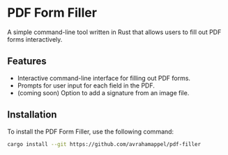 # PDF Form Filler

A simple command-line tool written in Rust that allows users to fill out PDF forms interactively.

## Features

- Interactive command-line interface for filling out PDF forms.
- Prompts for user input for each field in the PDF.
- (coming soon) Option to add a signature from an image file.

## Installation

To install the PDF Form Filler, use the following command:

```bash
cargo install --git https://github.com/avrahamappel/pdf-filler
```
